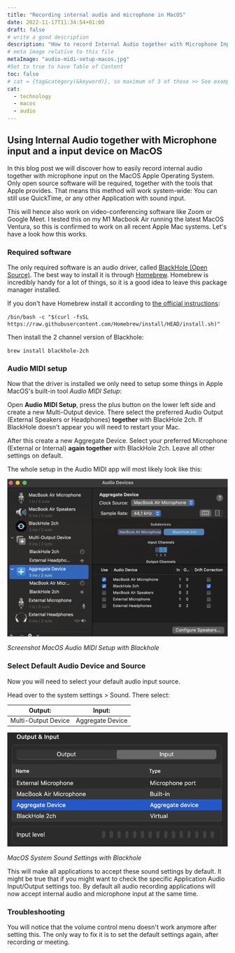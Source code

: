```yaml
---
title: "Recording internal audio and microphone in MacOS"
date: 2022-11-17T11:34:54+01:00
draft: false
# write a good description
description: "How to record Internal Audio together with Microphone Input on MacOS Ventura. Tested on a M1 Macbook Air. You can use this system to just record internal audio on MacOS. Only using the Open Source Driver BlackHole."
# meta image relative to this file
metaImage: "audio-midi-setup-macos.jpg" 
#Set to true to have Table of Content
toc: false 
# cat = {tag&category(&keyword)}, so maximum of 3 of those >> See example.com/cat for an example of which categories to use
cat:
  - technology
  - macos
  - audio
---
```


## Using Internal Audio together with Microphone input and a input device on MacOS

In this blog post we will discover how to easily record internal audio together with microphone input on the MacOS Apple Operating System.
Only open source software will be required, together with the tools that Apple provides.
That means this method will work system-wide: You can still use QuickTime, or any other Application with sound input.

This will hence also work on video-conferencing software like Zoom or Google Meet.
I tested this on my M1 Macbook Air running the latest MacOS Ventura, so this is confirmed to work on all recent Apple Mac systems.
Let's have a look how this works.

### Required software

The only required software is an audio driver, called [BlackHole (Open Source)](https://github.com/ExistentialAudio/BlackHole).
The best way to install it is through [Homebrew](https://brew.sh/).
Homebrew is incredibly handy for a lot of things, so it is a good idea to leave this package manager installed.

If you don't have Homebrew install it according to [the official instructions](https://brew.sh/):

```
/bin/bash -c "$(curl -fsSL https://raw.githubusercontent.com/Homebrew/install/HEAD/install.sh)"
```

Then install the 2 channel version of Blackhole:

```
brew install blackhole-2ch
```

### Audio MIDI setup

Now that the driver is installed we only need to setup some things in Apple MacOS's built-in tool *Audio MIDI Setup*:

Open **Audio MIDI Setup**, press the plus button on the lower left side and create a new Multi-Output device.
There select the preferred Audio Output (External Speakers or Headphones) **together** with BlackHole 2ch.
If BlackHole doesn't appear you will need to restart your Mac.

After this create a new Aggregate Device.
Select your preferred Microphone (External or Internal) **again together** with BlackHole 2ch.
Leave all other settings on default.

The whole setup in the Audio MIDI app will most likely look like this:

![Screenshot MacOS Audio MIDI Setup with Blackhole](audio-midi-setup-macos.jpg)

*Screenshot MacOS Audio MIDI Setup with Blackhole*

### Select Default Audio Device and Source

Now you will need to select your default audio input source.

Head over to the system settings > Sound.
There select:

**Output:** | **Input:**
--- | ---
Multi-Output Device | Aggregate Device

![MacOS System Sound Settings with Blackhole](macos-system-sound.jpg)

*MacOS System Sound Settings with Blackhole*

This will make all applications to accept these sound settings by default.
It might be true that if you might want to check the specific Application Audio Input/Output settings too.
By default all audio recording applications will now accept internal audio and microphone input at the same time.

### Troubleshooting

You will notice that the volume control menu doesn't work anymore after setting this.
The only way to fix it is to set the default settings again, after recording or meeting.
